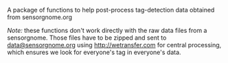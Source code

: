 A package of functions to help post-process tag-detection data obtained from sensorgnome.org

*Note:*  these functions don't work directly with the raw data files from a sensorgnome.  Those files have
to be zipped and sent to data@sensorgnome.org using http://wetransfer.com for central processing, which ensures
we look for everyone's tag in everyone's data.
